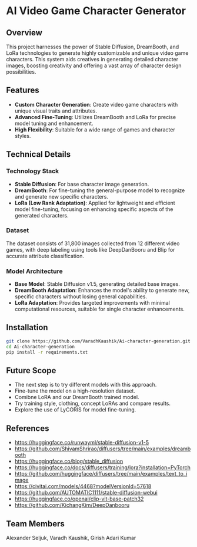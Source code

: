 # AI Video Game Character Generator

## Overview
This project harnesses the power of Stable Diffusion, DreamBooth, and LoRa technologies to generate highly customizable and unique video game characters. This system aids creatives in generating detailed character images, boosting creativity and offering a vast array of character design possibilities.

## Features
- **Custom Character Generation**: Create video game characters with unique visual traits and attributes.
- **Advanced Fine-Tuning**: Utilizes DreamBooth and LoRa for precise model tuning and enhancement.
- **High Flexibility**: Suitable for a wide range of games and character styles.

## Technical Details
### Technology Stack
- **Stable Diffusion**: For base character image generation.
- **DreamBooth**: For fine-tuning the general-purpose model to recognize and generate new specific characters.
- **LoRa (Low Rank Adaptation)**: Applied for lightweight and efficient model fine-tuning, focusing on enhancing specific aspects of the generated characters.

### Dataset
The dataset consists of 31,800 images collected from 12 different video games, with deep labeling using tools like DeepDanBooru and Blip for accurate attribute classification.

### Model Architecture
- **Base Model**: Stable Diffusion v1.5, generating detailed base images.
- **DreamBooth Adaptation**: Enhances the model's ability to generate new, specific characters without losing general capabilities.
- **LoRa Adaptation**: Provides targeted improvements with minimal computational resources, suitable for single character enhancements.

## Installation
```bash
git clone https://github.com/VaradhKaushik/Ai-character-generation.git
cd Ai-character-generation
pip install -r requirements.txt
```

## Future Scope
- The next step is to try different models with this approach.
- Fine-tune the model on a high-resolution dataset.
- Comibne LoRA and our DreamBooth trained model.
- Try training style, clothing, concept LoRAs and compare results.
- Explore the use of LyCORIS for model fine-tuning.

## References
- https://huggingface.co/runwayml/stable-diffusion-v1-5
- https://github.com/ShivamShrirao/diffusers/tree/main/examples/dreambooth
- https://huggingface.co/blog/stable_diffusion
- https://huggingface.co/docs/diffusers/training/lora?installation=PyTorch
- https://github.com/huggingface/diffusers/tree/main/examples/text_to_image
- https://civitai.com/models/4468?modelVersionId=57618
- https://github.com/AUTOMATIC1111/stable-diffusion-webui
- https://huggingface.co/openai/clip-vit-base-patch32
- https://github.com/KichangKim/DeepDanbooru

## Team Members
Alexander Seljuk, Varadh Kaushik, Girish Adari Kumar
